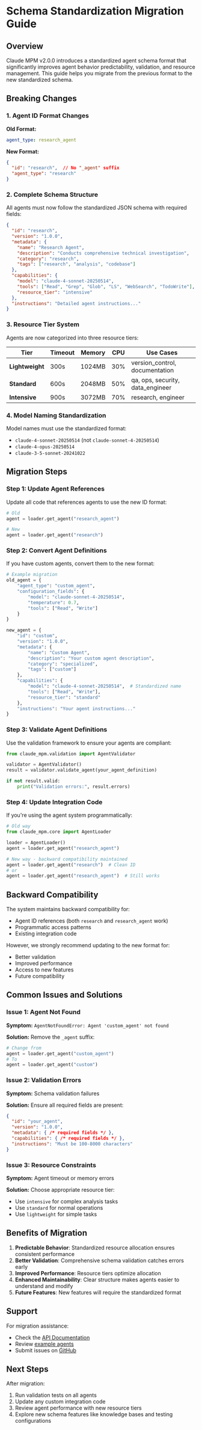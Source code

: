 # Schema Standardization Migration Guide

## Overview

Claude MPM v2.0.0 introduces a standardized agent schema format that significantly improves agent behavior predictability, validation, and resource management. This guide helps you migrate from the previous format to the new standardized schema.

## Breaking Changes

### 1. Agent ID Format Changes

**Old Format:**
```yaml
agent_type: research_agent
```

**New Format:**
```json
{
  "id": "research",  // No "_agent" suffix
  "agent_type": "research"
}
```

### 2. Complete Schema Structure

All agents must now follow the standardized JSON schema with required fields:

```json
{
  "id": "research",
  "version": "1.0.0",
  "metadata": {
    "name": "Research Agent",
    "description": "Conducts comprehensive technical investigation",
    "category": "research",
    "tags": ["research", "analysis", "codebase"]
  },
  "capabilities": {
    "model": "claude-4-sonnet-20250514",
    "tools": ["Read", "Grep", "Glob", "LS", "WebSearch", "TodoWrite"],
    "resource_tier": "intensive"
  },
  "instructions": "Detailed agent instructions..."
}
```

### 3. Resource Tier System

Agents are now categorized into three resource tiers:

| Tier | Timeout | Memory | CPU | Use Cases |
|------|---------|---------|-----|-----------|
| **Lightweight** | 300s | 1024MB | 30% | version_control, documentation |
| **Standard** | 600s | 2048MB | 50% | qa, ops, security, data_engineer |
| **Intensive** | 900s | 3072MB | 70% | research, engineer |

### 4. Model Naming Standardization

Model names must use the standardized format:
- `claude-4-sonnet-20250514` (not `claude-sonnet-4-20250514`)
- `claude-4-opus-20250514`
- `claude-3-5-sonnet-20241022`

## Migration Steps

### Step 1: Update Agent References

Update all code that references agents to use the new ID format:

```python
# Old
agent = loader.get_agent("research_agent")

# New  
agent = loader.get_agent("research")
```

### Step 2: Convert Agent Definitions

If you have custom agents, convert them to the new format:

```python
# Example migration
old_agent = {
    "agent_type": "custom_agent",
    "configuration_fields": {
        "model": "claude-sonnet-4-20250514",
        "temperature": 0.7,
        "tools": ["Read", "Write"]
    }
}

new_agent = {
    "id": "custom",
    "version": "1.0.0",
    "metadata": {
        "name": "Custom Agent",
        "description": "Your custom agent description",
        "category": "specialized",
        "tags": ["custom"]
    },
    "capabilities": {
        "model": "claude-4-sonnet-20250514",  # Standardized name
        "tools": ["Read", "Write"],
        "resource_tier": "standard"
    },
    "instructions": "Your agent instructions..."
}
```

### Step 3: Validate Agent Definitions

Use the validation framework to ensure your agents are compliant:

```python
from claude_mpm.validation import AgentValidator

validator = AgentValidator()
result = validator.validate_agent(your_agent_definition)

if not result.valid:
    print("Validation errors:", result.errors)
```

### Step 4: Update Integration Code

If you're using the agent system programmatically:

```python
# Old way
from claude_mpm.core import AgentLoader

loader = AgentLoader()
agent = loader.get_agent("research_agent")

# New way - backward compatibility maintained
agent = loader.get_agent("research")  # Clean ID
# or
agent = loader.get_agent("research_agent")  # Still works
```

## Backward Compatibility

The system maintains backward compatibility for:
- Agent ID references (both `research` and `research_agent` work)
- Programmatic access patterns
- Existing integration code

However, we strongly recommend updating to the new format for:
- Better validation
- Improved performance
- Access to new features
- Future compatibility

## Common Issues and Solutions

### Issue 1: Agent Not Found

**Symptom:** `AgentNotFoundError: Agent 'custom_agent' not found`

**Solution:** Remove the `_agent` suffix:
```python
# Change from
agent = loader.get_agent("custom_agent")
# To
agent = loader.get_agent("custom")
```

### Issue 2: Validation Errors

**Symptom:** Schema validation failures

**Solution:** Ensure all required fields are present:
```json
{
  "id": "your_agent",
  "version": "1.0.0",
  "metadata": { /* required fields */ },
  "capabilities": { /* required fields */ },
  "instructions": "Must be 100-8000 characters"
}
```

### Issue 3: Resource Constraints

**Symptom:** Agent timeout or memory errors

**Solution:** Choose appropriate resource tier:
- Use `intensive` for complex analysis tasks
- Use `standard` for normal operations  
- Use `lightweight` for simple tasks

## Benefits of Migration

1. **Predictable Behavior**: Standardized resource allocation ensures consistent performance
2. **Better Validation**: Comprehensive schema validation catches errors early
3. **Improved Performance**: Resource tiers optimize allocation
4. **Enhanced Maintainability**: Clear structure makes agents easier to understand and modify
5. **Future Features**: New features will require the standardized format

## Support

For migration assistance:
- Check the [API Documentation](../04-reference/api-reference.md)
- Review [example agents](https://github.com/bobmatnyc/claude-mpm/tree/main/src/claude_mpm/agents)
- Submit issues on [GitHub](https://github.com/bobmatnyc/claude-mpm/issues)

## Next Steps

After migration:
1. Run validation tests on all agents
2. Update any custom integration code
3. Review agent performance with new resource tiers
4. Explore new schema features like knowledge bases and testing configurations
